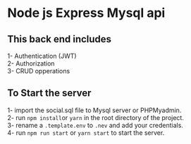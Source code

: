 # Node js Express Mysql api

## This back end includes

1- Authentication (JWT)\
2- Authorization\
3- CRUD opperations

## To Start the server

1- import the social.sql file to Mysql server or PHPMyadmin.\
2- run ```npm install```or ```yarn``` in the root directory of the project.\
3- rename a ```.template.env``` to ```.nev``` and add your credentials.\
4- run ```npm run start``` or ```yarn start``` to start the server.


